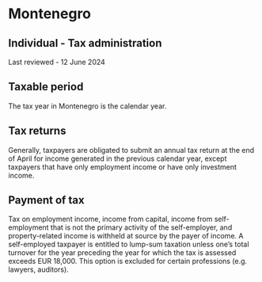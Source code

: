 # Montenegro
## Individual - Tax administration
Last reviewed - 12 June 2024
## Taxable period
The tax year in Montenegro is the calendar year.
## Tax returns
Generally, taxpayers are obligated to submit an annual tax return at the end of April for income generated in the previous calendar year, except taxpayers that have only employment income or have only investment income.
## Payment of tax
Tax on employment income, income from capital, income from self-employment that is not the primary activity of the self-employer, and property-related income is withheld at source by the payer of income.
A self-employed taxpayer is entitled to lump-sum taxation unless one’s total turnover for the year preceding the year for which the tax is assessed exceeds EUR 18,000. This option is excluded for certain professions (e.g. lawyers, auditors).
